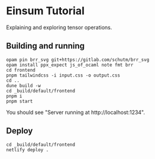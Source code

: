 # Einsum Tutorial

Explaining and exploring tensor operations.

## Building and running

```
opam pin brr_svg git+https://gitlab.com/schutm/brr_svg
opam install ppx_expect js_of_ocaml note fmt brr
cd frontend
pnpm tailwindcss -i input.css -o output.css
cd ..
dune build -w
cd _build/default/frontend
pnpm i
pnpm start
```

You should see "Server running at http://localhost:1234".

## Deploy

```
cd _build/default/frontend
netlify deploy .
```
